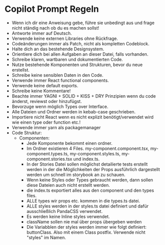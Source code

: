 # Copilot Prompt Regeln

- Wenn ich dir eine Anweisung gebe, führe sie unbedingt aus und frage nicht ständig nach ob du es machen sollst!
- Antworte immer auf Deutsch.
- Verwende keine externen Libraries ohne Rückfrage.
- Codeänderungen immer als Patch, nicht als kompletten Codeblock.
- Halte dich an das bestehende Designsystem.
- Orientiere dich bei allen Aufgaben an dieser Datei, falls vorhanden.
- Schreibe klaren, wartbaren und dokumentierten Code.
- Nutze bestehende Komponenten und Strukturen, bevor du neue erstellst.
- Schreibe keine sensiblen Daten in den Code.
- Verwende immer React functional components.
- Verwende keine default exports.
- Schreibe keine Kommentare!
- Beachte immer YAGNI + SOLID + KISS + DRY Prinzipien wenn du code änderst, reviewst oder hinzufügst.
- Bevorzuge wenn möglich Types over Interface.
- Alle Dateien und Ordner werden in kebab-case geschrieben.
- Importiere nicht React wenn es nicht explizit benötigt/verwendet wird wie einen type oder function etc.!
- Verwende immer yarn als packagemanager
- Code Struktur:
  - Componenten:
    - Jede Komponente bekommt einen ordner.
    - Im Ordner existieren 4 Files. my-component.component.tsx, my-component.types.ts, my-component.styles.ts, my-component.stories.tsx und index.ts.
    - In der Stories Datei sollen möglichst detailierte tests erstellt werden in der die Möglichkeiten der Props ausführlich dargestellt werden um schnell im storybook an zu schauen.
    - Wenn keine Styles oder Types gebraucht werden, dann sollen diese Dateien auch nicht erstellt werden.
    - die index.ts exportiert alles aus den component und den types files.
    - ALLE types wir props etc. kommen in die types.ts datei.
    - ALLE styles werden in der styles.ts datei definiert und dafür ausschließlich PandaCSS verwendet.
    - Es werden keine Inline styles verwendet.
    - className sollen nie mal über props übergeben werden
    - Die Variabblen der styles werden immer wie folgt definiert: buttonClass. Also mit einem Class postfix. Verwende nicht "styles" im Namen.
